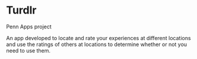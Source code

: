 # Turdlr
Penn Apps project

An app developed to locate and rate your experiences at different locations and use the ratings of others at locations
to determine whether or not you need to use them.
